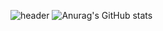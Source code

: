 ![header](https://capsule-render.vercel.app/api?type=Slice&color=38d9a9&height=180&section=header&text=Kim's%20GIT&fontSize=80&fontColor=343a40&animation=twinkling&rotate=-5)
![Anurag's GitHub stats](https://github-readme-stats.vercel.app/api?username=kky98&show_icons=true&theme=radical)
<!--
**kky98/kky98** is a ✨ _special_ ✨ repository because its `README.md` (this file) appears on your GitHub profile.

Here are some ideas to get you started:

- 🔭 I’m currently working on ...
- 🌱 I’m currently learning ...
- 👯 I’m looking to collaborate on ...
- 🤔 I’m looking for help with ...
- 💬 Ask me about ...
- 📫 How to reach me: ...
- 😄 Pronouns: ...
- ⚡ Fun fact: ...
-->
